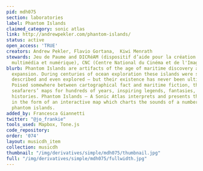 ```yaml
---
pid: mdh075
section: laboratories
label: Phantom Islands
claimed_category: sonic atlas
link: http://andrewpekler.com/phantom-islands/
status: active
open_access: 'TRUE'
creators: Andrew Pekler, Flavio Gortana,  Kiwi Menrath
stewards: Jeu de Paume and DICRéAM (dispositif d’aide pour la création artistique
  multimédia et numérique), CNC (Centre National du Cinéma et de l'Image Animée)
blurb: Phantom Islands are artifacts of the age of maritime discovery and colonial
  expansion. During centuries of ocean exploration these islands were sighted, charted,
  described and even explored – but their existence has never been ultimately verified.
  Poised somewhere between cartographical fact and maritime fiction, they haunted
  seafarers’ maps for hundreds of years, inspiring legends, fantasies, and counterfactual
  histories. Phantom Islands – A Sonic Atlas interprets and presents these imaginations
  in the form of an interactive map which charts the sounds of a number of historical
  phantom islands.
added_by: Francesca Giannetti
twitter: "@jo_frankie"
tools_used: Mapbox, Tone.js
code_repository:
order: '074'
layout: musicdh_item
collection: musicdh
thumbnail: "/img/derivatives/simple/mdh075/thumbnail.jpg"
full: "/img/derivatives/simple/mdh075/fullwidth.jpg"
---
```

